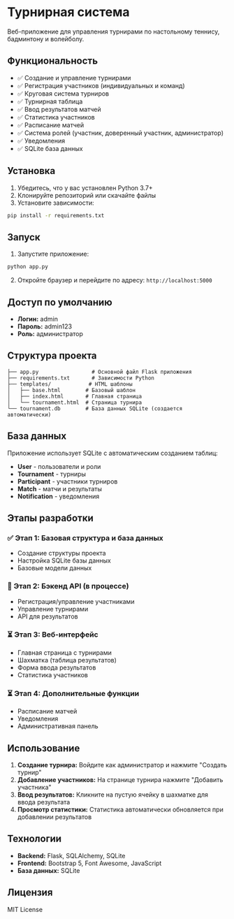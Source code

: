 # Турнирная система

Веб-приложение для управления турнирами по настольному теннису, бадминтону и волейболу.

## Функциональность

- ✅ Создание и управление турнирами
- ✅ Регистрация участников (индивидуальных и команд)
- ✅ Круговая система турниров
- ✅ Турнирная таблица
- ✅ Ввод результатов матчей
- ✅ Статистика участников
- ✅ Расписание матчей
- ✅ Система ролей (участник, доверенный участник, администратор)
- ✅ Уведомления
- ✅ SQLite база данных

## Установка

1. Убедитесь, что у вас установлен Python 3.7+
2. Клонируйте репозиторий или скачайте файлы
3. Установите зависимости:

```bash
pip install -r requirements.txt
```

## Запуск

1. Запустите приложение:

```bash
python app.py
```

2. Откройте браузер и перейдите по адресу: `http://localhost:5000`

## Доступ по умолчанию

- **Логин:** admin
- **Пароль:** admin123
- **Роль:** администратор

## Структура проекта

```
├── app.py                 # Основной файл Flask приложения
├── requirements.txt       # Зависимости Python
├── templates/            # HTML шаблоны
│   ├── base.html        # Базовый шаблон
│   ├── index.html       # Главная страница
│   └── tournament.html  # Страница турнира
└── tournament.db        # База данных SQLite (создается автоматически)
```

## База данных

Приложение использует SQLite с автоматическим созданием таблиц:

- **User** - пользователи и роли
- **Tournament** - турниры
- **Participant** - участники турниров
- **Match** - матчи и результаты
- **Notification** - уведомления

## Этапы разработки

### ✅ Этап 1: Базовая структура и база данных
- Создание структуры проекта
- Настройка SQLite базы данных
- Базовые модели данных

### 🔄 Этап 2: Бэкенд API (в процессе)
- Регистрация/управление участниками
- Управление турнирами
- API для результатов

### ⏳ Этап 3: Веб-интерфейс
- Главная страница с турнирами
- Шахматка (таблица результатов)
- Форма ввода результатов
- Статистика участников

### ⏳ Этап 4: Дополнительные функции
- Расписание матчей
- Уведомления
- Административная панель

## Использование

1. **Создание турнира:** Войдите как администратор и нажмите "Создать турнир"
2. **Добавление участников:** На странице турнира нажмите "Добавить участника"
3. **Ввод результатов:** Кликните на пустую ячейку в шахматке для ввода результата
4. **Просмотр статистики:** Статистика автоматически обновляется при добавлении результатов

## Технологии

- **Backend:** Flask, SQLAlchemy, SQLite
- **Frontend:** Bootstrap 5, Font Awesome, JavaScript
- **База данных:** SQLite

## Лицензия

MIT License
